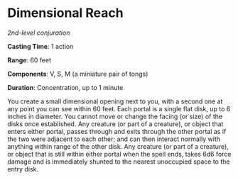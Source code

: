 # Dimensional Reach
*2nd-level conjuration*

**Casting Time**: 1 action

**Range**: 60 feet

**Components**: V, S, M (a miniature pair of tongs)

**Duration**: Concentration, up to 1 minute

You create a small dimensional opening next to you, with a second one at any point you can see within 60 feet. Each portal is a single flat disk, up to 6 inches in diameter. You cannot move or change the facing (or size) of the disks once established. Any creature (or part of a creature), or object that enters either portal, passes through and exits through the other portal as if the two were adjacent to each other; and can then interact normally with anything within range of the other disk. Any creature (or part of a creature), or object that is still within either portal when the spell ends, takes 6d6 force damage and is immediately shunted to the nearest unoccupied space to the entry disk.
